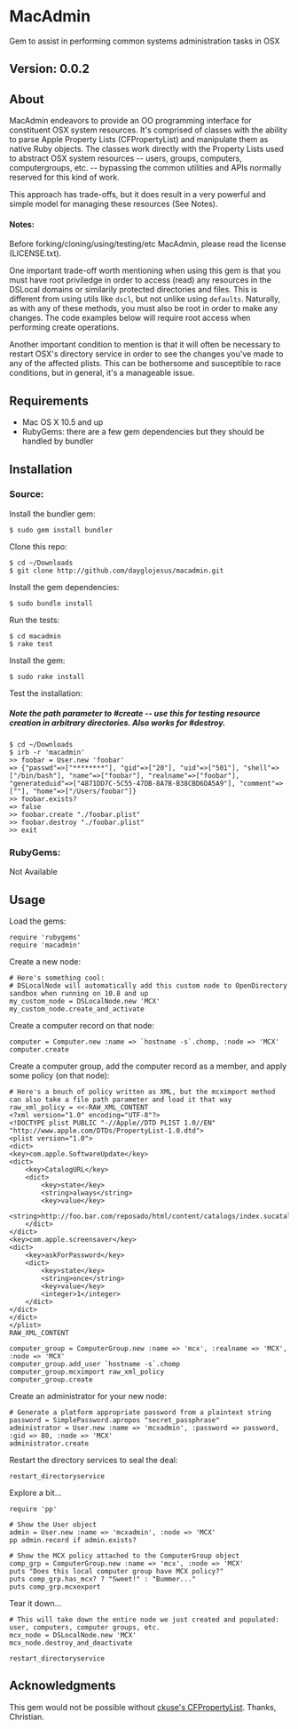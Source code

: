 # MacAdmin

Gem to assist in performing common systems administration tasks in OSX

## Version: 0.0.2

## About

MacAdmin endeavors to provide an OO programming interface for constituent OSX system resources. It's comprised of classes with the ability to parse Apple Property Lists (CFPropertyList) and manipulate them as native Ruby objects. The classes work directly with the Property Lists used to abstract OSX system resources -- users, groups, computers, computergroups, etc. -- bypassing the common utilities and APIs normally reserved for this kind of work.

This approach has trade-offs, but it does result in a very powerful and simple model for managing these resources (See Notes).

#### Notes:

Before forking/cloning/using/testing/etc MacAdmin, please read the license (LICENSE.txt).

One important trade-off worth mentioning when using this gem is that you must have root priviledge in order to access (read) any resources in the DSLocal domains or similarily protected directories and files. This is different from using utils like `dscl`, but not unlike using `defaults`. Naturally, as with any of these methods, you must also be root in order to make any changes. The code examples below will require root access when performing create operations.

Another important condition to mention is that it will often be necessary to restart OSX's directory service in order to see the changes you've made to any of the affected plists. This can be bothersome and susceptible to race conditions, but in general, it's a manageable issue.

## Requirements

- Mac OS X 10.5 and up
- RubyGems: there are a few gem dependencies but they should be handled by bundler

## Installation

### Source:

Install the bundler gem:

    $ sudo gem install bundler

Clone this repo:

    $ cd ~/Downloads
    $ git clone http://github.com/dayglojesus/macadmin.git

Install the gem dependencies:

    $ sudo bundle install

Run the tests:

    $ cd macadmin
    $ rake test

Install the gem:

    $ sudo rake install

Test the installation:

##### Note the path parameter to #create -- use this for testing resource creation in arbitrary directories. Also works for #destroy.

    $ cd ~/Downloads
    $ irb -r 'macadmin'
    >> foobar = User.new 'foobar'
    => {"passwd"=>["********"], "gid"=>["20"], "uid"=>["501"], "shell"=>["/bin/bash"], "name"=>["foobar"], "realname"=>["foobar"], "generateduid"=>["4871DD7C-5C55-47DB-8A7B-B38CBD6DA5A9"], "comment"=>[""], "home"=>["/Users/foobar"]}
    >> foobar.exists?
    => false
    >> foobar.create "./foobar.plist"
    >> foobar.destroy "./foobar.plist"
    >> exit

### RubyGems:

Not Available

## Usage

Load the gems:

    require 'rubygems'
    require 'macadmin'

Create a new node:

    # Here's something cool: 
    # DSLocalNode will automatically add this custom node to OpenDirectory sandbox when running on 10.8 and up
    my_custom_node = DSLocalNode.new 'MCX'
    my_custom_node.create_and_activate

Create a computer record on that node:

    computer = Computer.new :name => `hostname -s`.chomp, :node => 'MCX'
    computer.create

Create a computer group, add the computer record as a member, and apply some policy (on that node):

    # Here's a bnuch of policy written as XML, but the mcximport method can also take a file path parameter and load it that way
    raw_xml_policy = <<-RAW_XML_CONTENT
    <?xml version="1.0" encoding="UTF-8"?>
    <!DOCTYPE plist PUBLIC "-//Apple//DTD PLIST 1.0//EN" "http://www.apple.com/DTDs/PropertyList-1.0.dtd">
    <plist version="1.0">
    <dict>
    <key>com.apple.SoftwareUpdate</key>
    <dict>
    	<key>CatalogURL</key>
    	<dict>
    		<key>state</key>
    		<string>always</string>
    		<key>value</key>
    		<string>http://foo.bar.com/reposado/html/content/catalogs/index.sucatalog</string>
    	</dict>
    </dict>
    <key>com.apple.screensaver</key>
    <dict>
    	<key>askForPassword</key>
    	<dict>
    		<key>state</key>
    		<string>once</string>
    		<key>value</key>
    		<integer>1</integer>
    	</dict>
    </dict>
    </dict>
    </plist>
    RAW_XML_CONTENT
    
    computer_group = ComputerGroup.new :name => 'mcx', :realname => 'MCX', :node => 'MCX'
    computer_group.add_user `hostname -s`.chomp
    computer_group.mcximport raw_xml_policy
    computer_group.create

Create an administrator for your new node:

    # Generate a platform appropriate password from a plaintext string
    password = SimplePassword.apropos "secret_passphrase"
    administrator = User.new :name => 'mcxadmin', :password => password, :gid => 80, :node => 'MCX'
    administrator.create

Restart the directory services to seal the deal:

    restart_directoryservice

Explore a bit...

    require 'pp'
    
    # Show the User object
    admin = User.new :name => 'mcxadmin', :node => 'MCX'
    pp admin.record if admin.exists?
    
    # Show the MCX policy attached to the ComputerGroup object
    comp_grp = ComputerGroup.new :name => 'mcx', :node => 'MCX'
    puts "Does this local computer group have MCX policy?"
    puts comp_grp.has_mcx? ? "Sweet!" : "Bummer..."
    puts comp_grp.mcxexport

Tear it down...

    # This will take down the entire node we just created and populated: user, computers, computer groups, etc.
    mcx_node = DSLocalNode.new 'MCX'
    mcx_node.destroy_and_deactivate
    
    restart_directoryservice

## Acknowledgments

This gem would not be possible without [ckuse's CFPropertyList](https://github.com/ckruse/CFPropertyList). Thanks, Christian.
